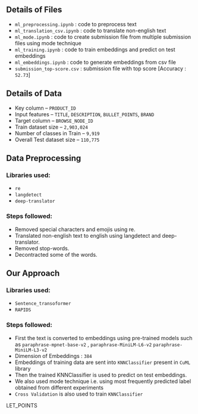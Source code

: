 ## Details of Files
- `ml_preprocessing.ipynb` : code to preprocess text
- `ml_translation_csv.ipynb` : code to translate
non-english text
- `ml_mode.ipynb` : code to create submission file from
multiple submission files using mode technique
- `ml_training.ipynb` : code to train embeddings and
predict on test embeddings
- `ml_embeddings.ipynb` : code to generate embeddings
from csv file
- `submission_top-score.csv` : submission file with top score [Accuracy : `52.73`]
## Details of Data

-  Key column – `PRODUCT_ID`
- Input features – `TITLE`, `DESCRIPTION`, `BULLET_POINTS`, `BRAND`
- Target column – `BROWSE_NODE_ID`
- Train dataset size – `2,903,024`
- Number of classes in Train – `9,919`
- Overall Test dataset size – `110,775`

## Data Preprocessing

### Libraries used:
- `re`
- `langdetect`
- `deep-translator`

### Steps followed:
- Removed special characters and emojis using re.
- Translated non-english text to english using langdetect and
deep-translator.
- Removed stop-words.
- Decontracted some of the words.

## Our Approach
### Libraries used:

- `Sentence_transoformer`
- `RAPIDS`

### Steps followed:

- First the text is converted to embeddings using pre-trained models
such as `paraphrase-mpnet-base-v2` , `paraphrase-MiniLM-L6-v2`
`paraphrase-MiniLM-L3-v2`
- Dimension of Embeddings : `384`
- Embeddings of training data are sent into `KNNClassifier` present in `CuML` library
- Then the trained KNNClassifier is used to predict on test embeddings.
- We also used mode technique i.e. using most frequently predicted label obtained
from different experiments
- `Cross Validation` is also used to train `KNNClassifier`

LET_POINTS
